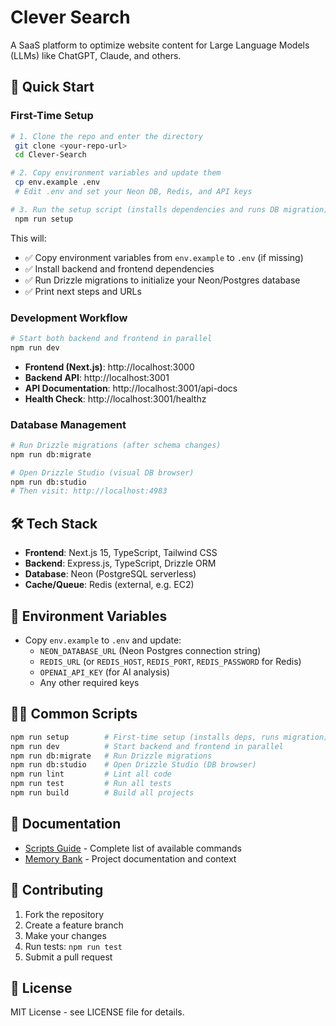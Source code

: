 # Clever Search

A SaaS platform to optimize website content for Large Language Models (LLMs) like ChatGPT, Claude, and others.

## 🚀 Quick Start

### First-Time Setup
```bash
# 1. Clone the repo and enter the directory
 git clone <your-repo-url>
 cd Clever-Search

# 2. Copy environment variables and update them
 cp env.example .env
 # Edit .env and set your Neon DB, Redis, and API keys

# 3. Run the setup script (installs dependencies and runs DB migration)
 npm run setup
```

This will:
- ✅ Copy environment variables from `env.example` to `.env` (if missing)
- ✅ Install backend and frontend dependencies
- ✅ Run Drizzle migrations to initialize your Neon/Postgres database
- ✅ Print next steps and URLs

### Development Workflow
```bash
# Start both backend and frontend in parallel
npm run dev
```
- **Frontend (Next.js)**: http://localhost:3000
- **Backend API**: http://localhost:3001
- **API Documentation**: http://localhost:3001/api-docs
- **Health Check**: http://localhost:3001/healthz

### Database Management
```bash
# Run Drizzle migrations (after schema changes)
npm run db:migrate

# Open Drizzle Studio (visual DB browser)
npm run db:studio
# Then visit: http://localhost:4983
```

## 🛠️ Tech Stack
- **Frontend**: Next.js 15, TypeScript, Tailwind CSS
- **Backend**: Express.js, TypeScript, Drizzle ORM
- **Database**: Neon (PostgreSQL serverless)
- **Cache/Queue**: Redis (external, e.g. EC2)

## 📝 Environment Variables
- Copy `env.example` to `.env` and update:
  - `NEON_DATABASE_URL` (Neon Postgres connection string)
  - `REDIS_URL` (or `REDIS_HOST`, `REDIS_PORT`, `REDIS_PASSWORD` for Redis)
  - `OPENAI_API_KEY` (for AI analysis)
  - Any other required keys

## 🧑‍💻 Common Scripts
```bash
npm run setup        # First-time setup (installs deps, runs migration)
npm run dev          # Start backend and frontend in parallel
npm run db:migrate   # Run Drizzle migrations
npm run db:studio    # Open Drizzle Studio (DB browser)
npm run lint         # Lint all code
npm run test         # Run all tests
npm run build        # Build all projects
```

## 🧠 Documentation
- [Scripts Guide](SCRIPTS_GUIDE.md) - Complete list of available commands
- [Memory Bank](memory/) - Project documentation and context

## 🏁 Contributing
1. Fork the repository
2. Create a feature branch
3. Make your changes
4. Run tests: `npm run test`
5. Submit a pull request

## 📄 License
MIT License - see LICENSE file for details. 